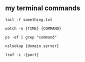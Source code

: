 ## my terminal commands

```
tail -f something.txt
```

``` 
watch -n {TIME} {COMMAND}
```

```
ps -ef | grep "command"
```

```
nslookup {domain.server}
```

```
lsof -i :{port}
```
